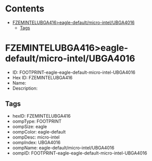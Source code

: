 



Contents
========

* [FZEMINTELUBGA416>eagle-default/micro-intel/UBGA4016](#fzemintelubga416eagle-defaultmicro-intelubga4016)
	* [Tags](#tags)

# FZEMINTELUBGA416>eagle-default/micro-intel/UBGA4016

- ID: FOOTPRINT-eagle-eagle-default-micro-intel-UBGA4016
- Hex ID: FZEMINTELUBGA416
- Name: 
- Description: 

## Tags

- hexID: FZEMINTELUBGA416
- oompType: FOOTPRINT
- oompSize: eagle
- oompColor: eagle-default
- oompDesc: micro-intel
- oompIndex: UBGA4016
- oompName: eagle-default/micro-intel/UBGA4016
- oompID: FOOTPRINT-eagle-eagle-default-micro-intel-UBGA4016
